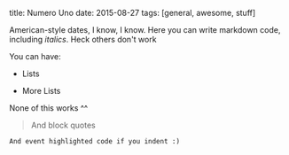 title: Numero Uno
date: 2015-08-27
tags: [general, awesome, stuff]

American-style dates, I know, I know. Here you can write markdown code, including *italics*. Heck others don't work

You can have:

- Lists
* More Lists

None of this works ^^

> And block quotes

    And event highlighted code if you indent :)
